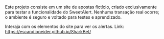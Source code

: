 Este projeto consiste em um site de apostas fictício, criado exclusivamente para testar a funcionalidade do SweetAlert. 
Nenhuma transação real ocorre; o ambiente é seguro e voltado para testes e aprendizado.

Interaja com os elementos do site para ver os alertas.
Link: https://escandioneider.github.io/SharkBet/
